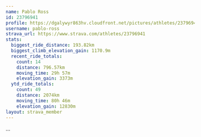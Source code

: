 ```yaml
---
name: Pablo Ross
id: 23796941
profile: https://dgalywyr863hv.cloudfront.net/pictures/athletes/23796941/14615399/1/large.jpg
username: pablo-ross
strava_url: https://www.strava.com/athletes/23796941
stats:
  biggest_ride_distance: 193.82km
  biggest_climb_elevation_gain: 1170.9m
  recent_ride_totals:
    count: 14
    distance: 796.57km
    moving_time: 29h 57m
    elevation_gain: 3373m
  ytd_ride_totals:
    count: 49
    distance: 2074km
    moving_time: 80h 46m
    elevation_gain: 12830m
layout: strava_member
--- 
```

...
